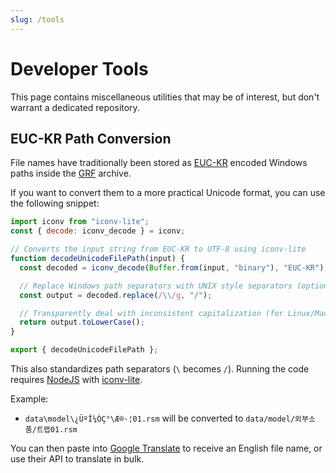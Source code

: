 ```yaml
---
slug: /tools
---
```


# Developer Tools

This page contains miscellaneous utilities that may be of interest, but don't warrant a dedicated repository.

## EUC-KR Path Conversion

File names have traditionally been stored as [EUC-KR](https://en.wikipedia.org/wiki/Extended_Unix_Code) encoded Windows paths inside the [GRF](/file-formats/grf) archive.

If you want to convert them to a more practical Unicode format, you can use the following snippet:

```js title=decode-korean-file-names.js
import iconv from "iconv-lite";
const { decode: iconv_decode } = iconv;

// Converts the input string from EUC-KR to UTF-8 using iconv-lite
function decodeUnicodeFilePath(input) {
  const decoded = iconv_decode(Buffer.from(input, "binary"), "EUC-KR");

  // Replace Windows path separators with UNIX style separators (optional)
  const output = decoded.replace(/\\/g, "/");

  // Transparently deal with inconsistent capitalization (for Linux/Mac OS)
  return output.toLowerCase();
}

export { decodeUnicodeFilePath };
```

This also standardizes path separators (`\` becomes `/`). Running the code requires [NodeJS](https://nodejs.org/en) with [iconv-lite](https://www.npmjs.com/package/iconv-lite).

Example:

- `data\model\¿ÜºÎ¼ÒÇ°\Æ®·¦01.rsm` will be converted to `data/model/외부소품/트랩01.rsm`

You can then paste into [Google Translate](https://translate.google.com/?sl=auto&tl=en&text=data%2Fmodel%2F%EC%99%B8%EB%B6%80%EC%86%8C%ED%92%88%2F%ED%8A%B8%EB%9E%A901.rsm&op=translate) to receive an English file name, or use their API to translate in bulk.
